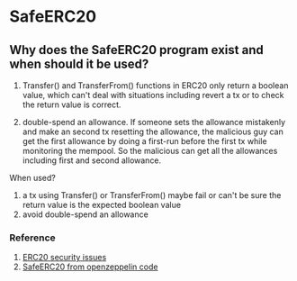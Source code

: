 # SafeERC20

## Why does the SafeERC20 program exist and when should it be used?

1. Transfer() and TransferFrom() functions in ERC20 only return a boolean value, which can't deal with situations including revert a tx or to check the return value is correct.

2. double-spend an allowance. 
    If someone sets the allowance mistakenly and make an second tx resetting the allowance,  the malicious guy can get the first allowance by doing a first-run before the first tx while monitoring the mempool. So the malicious can get all the allowances including first and second allowance.
 

When used?
1. a tx using Transfer() or TransferFrom()  maybe fail or can't be sure the return value is the expected boolean value 
2. avoid double-spend an allowance


### Reference
1. [ERC20 security issues](https://medium.com/@deliriusz/ten-issues-with-erc20s-that-can-ruin-you-smart-contract-6c06c44948e0)
2. [SafeERC20 from openzeppelin code](https://github.com/OpenZeppelin/openzeppelin-contracts/blob/master/contracts/token/ERC20/utils/SafeERC20.sol)